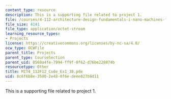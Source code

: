```yaml
---
content_type: resource
description: This is a supporting file related to project 1.
file: /courses/4-112-architecture-design-fundamentals-i-nano-machines-fall-2012/8c6f6b8e35902e480f6edeee027b8d11_MIT4_112F12_Code_Ex1_JB.pde
file_size: 4141
file_type: application/octet-stream
learning_resource_types:
- Projects
license: https://creativecommons.org/licenses/by-nc-sa/4.0/
ocw_type: OCWFile
parent_title: Projects
parent_type: CourseSection
parent_uid: 8560a4fe-7994-ff9f-0f62-d76be228874b
resourcetype: Other
title: MIT4_112F12_Code_Ex1_JB.pde
uid: 8c6f6b8e-3590-2e48-0f6e-deee027b8d11
---
```

This is a supporting file related to project 1.